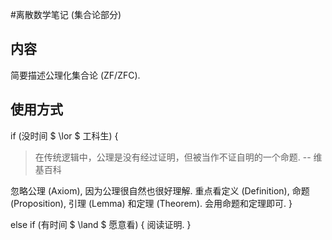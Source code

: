 #离散数学笔记 (集合论部分)

## 内容
简要描述公理化集合论 (ZF/ZFC).

## 使用方式
if (没时间 $ \lor $ 工科生) {

> 在传统逻辑中，公理是没有经过证明，但被当作不证自明的一个命题. -- 维基百科

忽略公理 (Axiom), 因为公理很自然也很好理解. 重点看定义 (Definition), 命题 (Proposition), 引理 (Lemma) 和定理 (Theorem). 会用命题和定理即可.
} 

else if (有时间 $ \land $ 愿意看) {
阅读证明.
}



